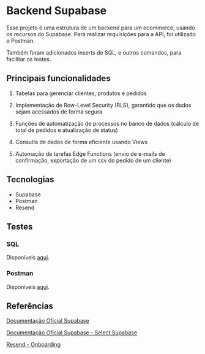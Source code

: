 # Backend Supabase

Esse projeto é uma estrutura de um backend para um ecommerce, usando os recursos do Supabase. Para realizar requisições para a API, foi utilizado o Postman.

Também foram adicionados inserts de SQL, e outros comandos, para facilitar os testes.

## Principais funcionalidades

1. Tabelas para gerenciar clientes, produtos e pedidos

2. Implementação de Row-Level Security (RLS), garantido que os dados sejam acessados de forma segura

3. Funções de automatização de processos no banco de dados (cálculo de total de pedidos e atualização de status)

4. Consulta de dados de forma eficiente usando Views

5. Automação de tarefas Edge Functions (envio de e-mails de confirmação, ​exportação de um csv do pedido de um cliente)

## Tecnologias
- Supabase
- Postman
- Resend

## Testes
### SQL
Disponíveis [aqui](./backend/comandos_para_testes.sql).

### Postman
Disponíveis [aqui](./backend/testes_postman.md).

## Referências
[Documentação Oficial Supabase](https://supabase.com/docs)

[Documentação Oficial Supabase - Select Supabase](https://supabase.com/docs/reference/javascript/select)

[Resend - Onboarding](https://resend.com/onboarding)
